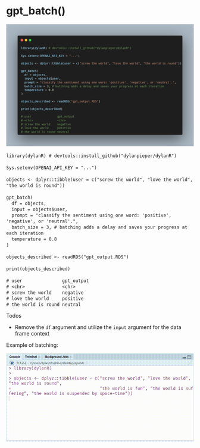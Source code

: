 # gpt_batch()

![](data/dylanR.png)

```{r}
library(dylanR) # devtools::install_github("dylanpieper/dylanR")

Sys.setenv(OPENAI_API_KEY = "...")

objects <- dplyr::tibble(user = c("screw the world", "love the world", "the world is round"))

gpt_batch(
  df = objects,
  input = objects$user,
  prompt = "classify the sentiment using one word: 'positive', 'negative', or 'neutral'.",
  batch_size = 3, # batching adds a delay and saves your progress at each iteration
  temperature = 0.8
)

objects_described <- readRDS("gpt_output.RDS")

print(objects_described)

# user               gpt_output
# <chr>              <chr>
# screw the world    negative
# love the world     positive
# the world is round neutral
```

Todos
- Remove the `df` argument and utilize the `input` argument for the data frame context

Example of batching:

![](data/dylanR.gif)
